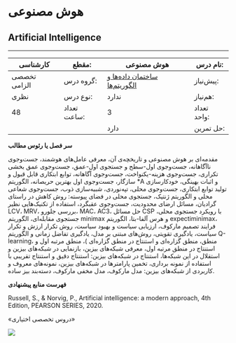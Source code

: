 # هوش مصنوعی
## Artificial Intelligence
_______________________________________________________________________________
| کارشناسی     | مقطع:       | هوش مصنوعی                                                                      | نام درس:    |
| ------------ | ----------- | ------------------------------------------------------------------------------- | ----------- |
| تخصصی الزامی | گروه درس:   | [ساختمان داده‌ها و الگوریتم‌ها](../mandatory/Data-Structures-and-Algorithms.md) | پیش‌نیاز:   |
| نظری         | نوع درس:    | ندارد                                                                           | هم‌نیاز:    |
| 48           | تعداد ساعت: | 3                                                                               | تعداد واحد: |
|              |             |  دارد                                                                           | حل تمرین:   |

**سر فصل یا رئوس مطالب**

مقدمه‌ای بر هوش مصنوعی و تاریخچه‌ی آن، معرفی عامل‌های هوشمند، جست‌وجوی ناآگاهانه، جست‌وجوی اول-سطح  و جستجوی اول-عمق، جست‌وجوی عمق بخشی تکراری، جست‌وجوی هزینه-یکنواخت، جست‌وجوی آگاهانه، توابع ابتکاری قابل قبول  و سازگار، جست‌وجوی اول بهترین حریصانه، الگوریتم \*A و اثبات بهینگی، خودکارسازی تولید توابع ابتکاری، جست‌وجوی محلی، تپه‌نوردی، شبیه‌سازی ذوب، جست‌وجوی شعاعی محلی  و الگوریتم ژنتیک، جستجوی محلی در فضای پیوسته: روش کاهش در راستای گرادیان، مسائل ارضای محدودیت، جست‌وجوی عقبگرد، استفاده از تکنیک‌هایی نظیر LCV، MRV، بررسی جلورو‌، MAC، AC3، حل مسائل CSP با رویکرد جستجوی محلی، جستجوی مقابله‌ای، الگوریتم minimax و هرس آلفا-بتا، الگوریتم expectiminimax، فرایند تصمیم مارکوف، ارزیابی سیاست  و بهبود  سیاست، روش تکرار ارزش  و تکرار سیاست، یادگیری تقویتی، روش‌های مبتنی بر مدل، یادگیری تفاضل زمانی  و الگوریتم Q-learning، منطق، منطق گزاره‌ای  و استنتاج  در منطق گزاره‌ای )، منطق مرتبه اول  و استنتاج در منطق مرتبه اول، معرفی شبکه‌های بیزین، بازنمایی  در شبکه‌های بیزین و استقلال  در این شبکه‌ها، استنتاج در شبکه‌های بیزین: استنتاج دقیق و استنتاج تقریبی با استفاده از نمونه برداری، تخمین پارامترها در شبکه‌های بیزین، نمونه‌های معروف و کاربردی از شبکه‌های بیزین: مدل مارکوف، مدل مخفی مارکوف، دسته‌بند بیز ساده.

**فهرست منابع پیشنهادی**

Russell, S., & Norvig, P., Artificial intelligence: a modern approach, 4th Edition, PEARSON SERIES, 2020.

«دروس تخصصی اختیاری»

![](Aspose.Words.9eb183c4-53a5-4a65-8f2f-9cc2ebd1dc87.008.png)
